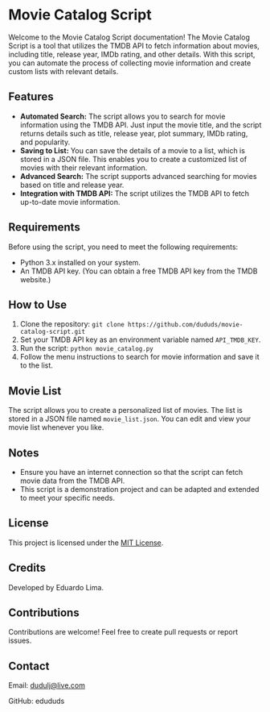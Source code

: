 # Movie Catalog Script

Welcome to the Movie Catalog Script documentation! The Movie Catalog Script is a tool that utilizes the TMDB API to fetch information about movies, including title, release year, IMDb rating, and other details. With this script, you can automate the process of collecting movie information and create custom lists with relevant details.

## Features
- **Automated Search:** The script allows you to search for movie information using the TMDB API. Just input the movie title, and the script returns details such as title, release year, plot summary, IMDb rating, and popularity.
- **Saving to List:** You can save the details of a movie to a list, which is stored in a JSON file. This enables you to create a customized list of movies with their relevant information.
- **Advanced Search:** The script supports advanced searching for movies based on title and release year.
- **Integration with TMDB API:** The script utilizes the TMDB API to fetch up-to-date movie information.

## Requirements
Before using the script, you need to meet the following requirements:

- Python 3.x installed on your system.
- An TMDB API key. (You can obtain a free TMDB API key from the TMDB website.)

## How to Use
1. Clone the repository: `git clone https://github.com/dududs/movie-catalog-script.git`
2. Set your TMDB API key as an environment variable named `API_TMDB_KEY`.
3. Run the script: `python movie_catalog.py`
4. Follow the menu instructions to search for movie information and save it to the list.

## Movie List
The script allows you to create a personalized list of movies. The list is stored in a JSON file named `movie_list.json`. You can edit and view your movie list whenever you like.

## Notes
- Ensure you have an internet connection so that the script can fetch movie data from the TMDB API.
- This script is a demonstration project and can be adapted and extended to meet your specific needs.

## License
This project is licensed under the [MIT License](LICENSE).

## Credits
Developed by Eduardo Lima.

## Contributions
Contributions are welcome! Feel free to create pull requests or report issues.

## Contact
Email: dudulj@live.com

GitHub: edududs
